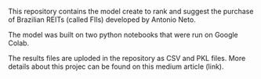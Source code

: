 This repository contains the model create to rank and suggest the purchase of Brazilian REITs (called FIIs) developed by Antonio Neto.

The model was built on two python notebooks that were run on Google Colab.

The results files are uploded in the repository as CSV and PKL files. More details about this projec can be found on this medium article (link).
